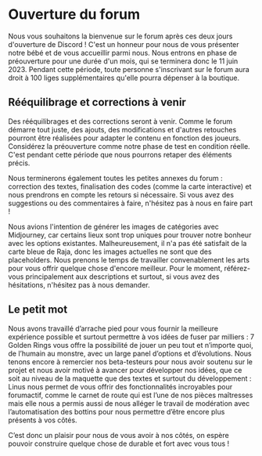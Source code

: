 # Ouverture du forum
Nous vous souhaitons la bienvenue sur le forum après ces deux jours d'ouverture de Discord ! C'est un honneur pour nous de vous présenter notre bébé et de vous accueillir parmi nous. Nous entrons en phase de préouverture pour une durée d'un mois, qui se terminera donc le 11 juin 2023. Pendant cette période, toute personne s'inscrivant sur le forum aura droit à 100 liges supplémentaires qu'elle pourra dépenser à la boutique.

## Rééquilibrage et corrections à venir
Des rééquilibrages et des corrections seront à venir. Comme le forum démarre tout juste, des ajouts, des modifications et d'autres retouches pourront être réalisées pour adapter le contenu en fonction des joueurs. Considérez la préouverture comme notre phase de test en condition réelle. C'est pendant cette période que nous pourrons retaper des éléments précis.

Nous terminerons également toutes les petites annexes du forum : correction des textes, finalisation des codes (comme la carte interactive) et nous prendrons en compte les retours si nécessaire. Si vous avez des suggestions ou des commentaires à faire, n'hésitez pas à nous en faire part !
   
Nous avions l'intention de générer les images de catégories avec Midjourney, car certains lieux sont trop uniques pour trouver notre bonheur avec les options existantes. Malheureusement, il n'a pas été satisfait de la carte bleue de Raja, donc les images actuelles ne sont que des placeholders. Nous prenons le temps de travailler convenablement les arts pour vous offrir quelque chose d'encore meilleur. Pour le moment, référez-vous principalement aux descriptions et surtout, si vous avez des hésitations, n'hésitez pas à nous demander.

## Le petit mot
Nous avons travaillé d’arrache pied pour vous fournir la meilleure expérience possible et surtout permettre à vos idées de fuser par milliers : 7 Golden Rings vous offre la possibilité de jouer un peu tout et n’importe quoi, de l’humain au monstre, avec un large panel d’options et d’évolutions. Nous tenons encore à remercier nos beta-testeurs pour nous avoir soutenu sur le projet et nous avoir motivé à avancer pour développer nos idées, que ce soit au niveau de la maquette que des textes et surtout du développement : Linus nous permet de vous offrir des fonctionnalités incroyables pour forumactif, comme le carnet de route qui est l’une de nos pièces maîtresses mais elle nous a permis aussi de nous alléger le travail de modération avec l’automatisation des bottins pour nous permettre d’être encore plus présents à vos côtés.

C’est donc un plaisir pour nous de vous avoir à nos côtés, on espère pouvoir construire quelque chose de durable et fort avec vous tous !
